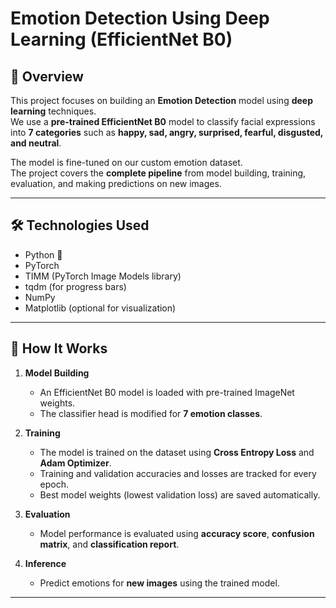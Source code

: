 # Emotion Detection Using Deep Learning (EfficientNet B0)

## 📖 Overview
This project focuses on building an **Emotion Detection** model using **deep learning** techniques.  
We use a **pre-trained EfficientNet B0** model to classify facial expressions into **7 categories** such as **happy, sad, angry, surprised, fearful, disgusted, and neutral**.

The model is fine-tuned on our custom emotion dataset.  
The project covers the **complete pipeline** from model building, training, evaluation, and making predictions on new images.

---

## 🛠️ Technologies Used
- Python 🐍
- PyTorch
- TIMM (PyTorch Image Models library)
- tqdm (for progress bars)
- NumPy
- Matplotlib (optional for visualization)

---

## 🚀 How It Works
1. **Model Building**
   - An EfficientNet B0 model is loaded with pre-trained ImageNet weights.
   - The classifier head is modified for **7 emotion classes**.

2. **Training**
   - The model is trained on the dataset using **Cross Entropy Loss** and **Adam Optimizer**.
   - Training and validation accuracies and losses are tracked for every epoch.
   - Best model weights (lowest validation loss) are saved automatically.

3. **Evaluation**
   - Model performance is evaluated using **accuracy score**, **confusion matrix**, and **classification report**.

4. **Inference**
   - Predict emotions for **new images** using the trained model.

---
